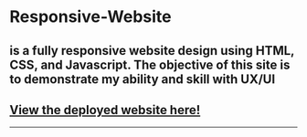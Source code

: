 # Responsive-Website
is a fully responsive website design using HTML, CSS, and Javascript.
The objective of this site is to demonstrate my ability and skill with UX/UI
---
## [View the deployed website here!](https://5500-e01nmurphy-responsivewe-39lgm6r70m6.ws-us101.gitpod.io/)
---
